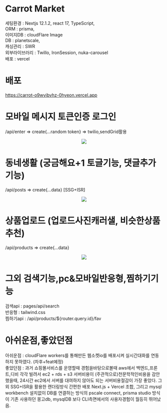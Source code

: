 # Carrot Market

세팅환경 : Nextjs 12.1.2, react 17, TypeScript,<br> 
ORM : prisma,<br> 
이미지DB : cloudFlare Image<br> 
DB : planetscale,<br> 
캐싱관리 : SWR<br> 
외부라이브러리 : Twillo, IronSession, nuka-carousel<br> 
배포 : vercel<br> 
# 배포
https://carrot-o9wvibvhz-0hyeon.vercel.app<br> 

# 모바일 메시지 토큰인증 로그인
/api/enter => create{...random token} => twilio,sendGrid활용
<p align="center">
<img src="https://user-images.githubusercontent.com/65083089/205952139-1a8cfdca-3a06-4177-b9e6-303c896dda05.gif">
</p>

# 동네생활 (궁금해요+1 토글기능, 댓글추가기능)
/api/posts => create{...data} [SSG+ISR]
<p align="center">
<img src="https://user-images.githubusercontent.com/65083089/205952193-fc2e7f2c-b97a-44c8-a73f-4c38e1fc982a.gif">
</p>

# 상품업로드 (업로드사진캐러샐, 비슷한상품추천)
/api/products => create{...data}
<p align="center">
<img src="https://user-images.githubusercontent.com/65083089/205952212-8a623f6e-2876-454c-a31a-dabfffd2a532.gif">
</p>

# 그외 검색기능,pc&모바일반응형,찜하기기능
검색api : pages/api/search<br>
반응형 : tailwind.css<br>
찜하기api : /api/products/${router.query.id}/fav<br>

# 아쉬운점,좋았던점
아쉬운점 : cloudFlare workers를 통해만든 웹소켓io를 배포시켜 실시간대화를 연동하지 못하였다. (차후+feat예정)<br>
좋았던점 : 과거 쇼핑몰서비스를 운영할때 경험을바탕으로볼때  aws에서 백엔드,프론트,디비 각각 빌려서 ec2 + rds + s3 서버비용이 (주관적으로)천문학적인비용을 감안했을때, 24시간 ec2에서 서버를 대여하지 않아도 되는 서버비용절감이 가장 좋았다. 
그외 SSG+ISR을 활용한 랜더링방식 간편한 배포 Next.js + Vercel 조합, 그리고 mysql workbench 설치없이 DB를 연결하는 방식의 pscale connect, prisma studio 방식이 기존 사용하던 몽고db, mysqlDB 보다 CLI측면에서의 사용자경험이 월등히 뛰어났음.
